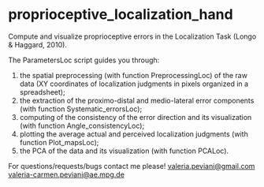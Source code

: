 # proprioceptive_localization_hand
Compute and visualize proprioceptive errors in the Localization Task (Longo & Haggard, 2010). 

The ParametersLoc script guides you through:
1) the spatial preprocessing (with function PreprocessingLoc) of the raw data (XY coordinates of localization judgments in pixels organized in a spreadsheet);
2) the extraction of the proximo-distal and medio-lateral error components (with function Systematic_errorsLoc);
3) computing of the consistency of the error direction and its visualization (with function Angle_consistencyLoc);
4) plotting the average actual and perceived localization judgments (with function Plot_mapsLoc);
5) the PCA of the data and its visualization (with function PCALoc).

For questions/requests/bugs contact me please! 
valeria.peviani@gmail.com
valeria-carmen.peviani@ae.mpg.de
